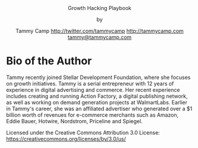 <center>Growth Hacking Playbook

by 

Tammy Camp
http://twitter.com/tammycamp
http://tammycamp.com
tammy@tammycamp.com</center>

<h1>Bio of the Author</h1>

<p>Tammy recently joined Stellar Development Foundation, where she focuses on growth initiatives. Tammy is a serial entrepreneur with 12 years of experience in digital advertising and commerce. Her recent experience includes creating and running Action Factory, a digital publishing network, as well as working on demand generation projects at WalmartLabs.  Earlier in Tammy's career, she was an affiliated advertiser who generated over a $1 billion worth of revenues for e-commerce merchants such as Amazon, Eddie Bauer, Hotwire, Nordstrom, Priceline and Spiegel.</p>

Licensed under the Creative Commons Attribution 3.0 License: https://creativecommons.org/licenses/by/3.0/us/

